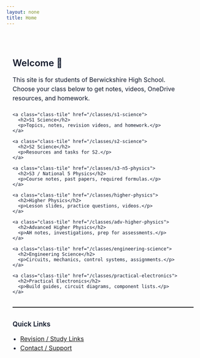 ```yaml
---
layout: none
title: Home
---
```

<link rel="stylesheet" href="/assets/style.css">

<main style="max-width:1000px; margin:2rem auto; padding:1rem; font-family:-apple-system,BlinkMacSystemFont,'Inter','Roboto','Segoe UI',sans-serif; color:#0f172a;">

  <h1 style="font-size:1.5rem; font-weight:600; line-height:1.2; margin-bottom:0.5rem;">
    Welcome 👋
  </h1>

  <p style="font-size:1rem; line-height:1.5; margin-bottom:1.5rem;">
    This site is for students of Berwickshire High School.<br />
    Choose your class below to get notes, videos, OneDrive resources, and homework.
  </p>

  <div class="tile-grid">

    <a class="class-tile" href="/classes/s1-science">
      <h2>S1 Science</h2>
      <p>Topics, notes, revision videos, and homework.</p>
    </a>

    <a class="class-tile" href="/classes/s2-science">
      <h2>S2 Science</h2>
      <p>Resources and tasks for S2.</p>
    </a>

    <a class="class-tile" href="/classes/s3-n5-physics">
      <h2>S3 / National 5 Physics</h2>
      <p>Course notes, past papers, required formulas.</p>
    </a>

    <a class="class-tile" href="/classes/higher-physics">
      <h2>Higher Physics</h2>
      <p>Lesson slides, practice questions, videos.</p>
    </a>

    <a class="class-tile" href="/classes/adv-higher-physics">
      <h2>Advanced Higher Physics</h2>
      <p>AH notes, investigations, prep for assessments.</p>
    </a>

    <a class="class-tile" href="/classes/engineering-science">
      <h2>Engineering Science</h2>
      <p>Circuits, mechanics, control systems, assignments.</p>
    </a>

    <a class="class-tile" href="/classes/practical-electronics">
      <h2>Practical Electronics</h2>
      <p>Build guides, circuit diagrams, component lists.</p>
    </a>

  </div>

  <hr style="margin:2rem 0; border:none; border-top:1px solid rgba(0,0,0,0.1);" />

  <section>
    <h3 style="font-size:1.1rem; font-weight:600; margin-bottom:0.75rem;">
      Quick Links
    </h3>
    <ul style="list-style:disc; padding-left:1.25rem; line-height:1.5; font-size:1rem;">
      <li><a href="/quick-links">Revision / Study Links</a></li>
      <li><a href="/contact">Contact / Support</a></li>
    </ul>
  </section>

</main>
